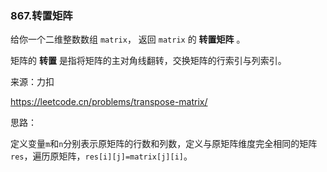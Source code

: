 ### 867.转置矩阵

给你一个二维整数数组 `matrix`， 返回 `matrix` 的 **转置矩阵** 。

矩阵的 **转置** 是指将矩阵的主对角线翻转，交换矩阵的行索引与列索引。

来源：力扣

https://leetcode.cn/problems/transpose-matrix/



思路：

​		定义变量`m`和`n`分别表示原矩阵的行数和列数，定义与原矩阵维度完全相同的矩阵`res`，遍历原矩阵，`res[i][j]=matrix[j][i]`。